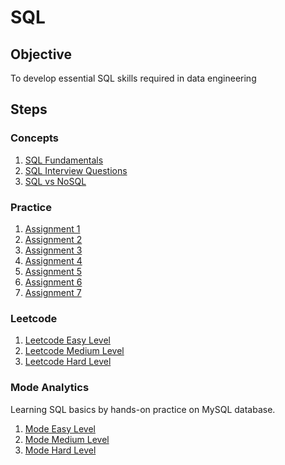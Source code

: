 # SQL

## Objective

To develop essential SQL skills required in data engineering

## Steps

### Concepts

1. [SQL Fundamentals](./sql-fundamentals.md)
1. [SQL Interview Questions](./sql-interviews-questions.md)
1. [SQL vs NoSQL](./sql-vs-nosql.md)

### Practice

1. [Assignment 1](./sql-assignments/assignment1/)
1. [Assignment 2](./sql-assignments/assignment2/)
1. [Assignment 3](./sql-assignments/assignment3/)
1. [Assignment 4](./sql-assignments/assignment4/)
1. [Assignment 5](./sql-assignments/assignment5/)
1. [Assignment 6](./sql-assignments/assignment6/)
1. [Assignment 7](./sql-assignments/assignment7/)

### Leetcode

1. [Leetcode Easy Level](./leetcode/basics)
1. [Leetcode Medium Level](./leetcode/intermediate)
1. [Leetcode Hard Level](./leetcode/advanced)

### Mode Analytics

Learning SQL basics by hands-on practice on MySQL database.

1. [Mode Easy Level](./mode/basics)
1. [Mode Medium Level](./mode/intermediate)
1. [Mode Hard Level](./mode/advanced)